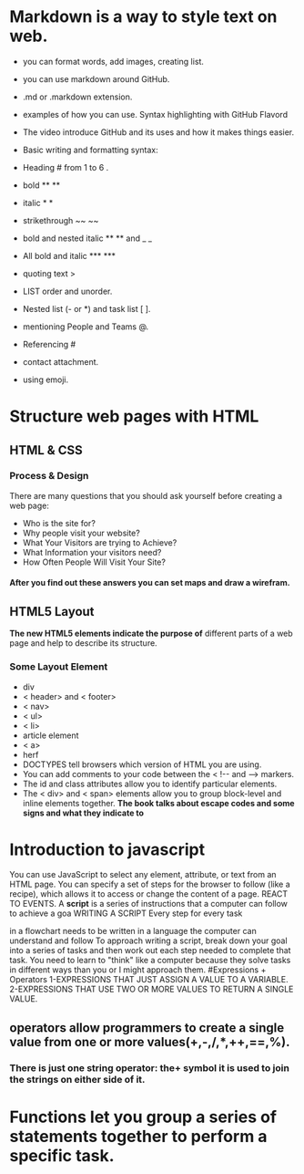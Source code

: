 # Markdown is a way to style text on web.
* you can format words, add images, creating list.
* you can use markdown around GitHub.
* .md or .markdown extension.
* examples of how you can use. Syntax highlighting with GitHub Flavord
* The video introduce GitHub and its uses and how it makes things easier.
* Basic writing and formatting syntax:
* Heading # from 1 to 6 .
* bold ** **
* italic * *
* strikethrough ~~ ~~
* bold and nested italic ** ** and _ _
* All bold and italic *** ***

* quoting text >
* LIST order and unorder.
* Nested list (- or *) and task list [ ].
* mentioning People and Teams @.
* Referencing #
* contact attachment.
* using emoji.
# Structure web pages with HTML
##  **HTML & CSS** 
### Process & Design
There are many questions that you should ask yourself before creating a web page:
* Who is the site for?
* Why people visit your website?
* What Your Visitors are trying to Achieve?
* What Information your visitors need?
* How Often People Will Visit Your Site?
#### After you find out these answers you can set maps and draw a wirefram.
## HTML5 Layout
**The new HTML5 elements indicate the purpose of** 
different parts of a web page and help to describe 
its structure.
### Some Layout Element
* div
* < header> and < footer>
* < nav>
* < ul>
* < li>
* article element
* < a>
* herf
* DOCTYPES tell browsers which version of HTML you 
are using.
* You can add comments to your code between the 
< !-- and --> markers.
* The id and class attributes allow you to identify 
particular elements.
* The < div> and < span> elements allow you to group 
block-level and inline elements together. 
**The book talks about escape codes and some signs and what they indicate to**

# Introduction to javascript
You can use JavaScript to select any
element, attribute, or text from an
HTML page.
You can specify a set of steps for
the browser to follow (like a recipe),
which allows it to access or change the
content of a page.
REACT TO EVENTS.
A **script** is a series of instructions that a
computer can follow to achieve a goa
WRITING A SCRIPT
Every step for every task 

in a flowchart needs to be written
in a language the computer can
understand and follow
To approach writing a script, break down your goal into
a series of tasks and then work out each step needed
to complete that task.
You need to learn to "think" like
a computer because they solve
tasks in different ways than you or
I might approach them.
#Expressions + Operators
1-EXPRESSIONS THAT JUST ASSIGN A
VALUE TO A VARIABLE.
2-EXPRESSIONS THAT USE TWO OR
MORE VALUES TO RETURN A
SINGLE VALUE.
## operators allow programmers to create a single value from one or more values(+,-,/,*,++,==,%).
### There is just one string operator: the+ symbol it is used to join the strings on either side of it.
# Functions let you group a series of statements together to perform a specific task.

